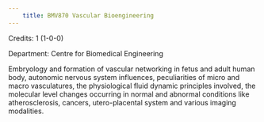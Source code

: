 ```yaml
---
    title: BMV870 Vascular Bioengineering
---
```

Credits: 1 (1-0-0)

Department: Centre for Biomedical Engineering

Embryology and formation of vascular networking in fetus and adult human body, autonomic nervous system influences, peculiarities of micro and macro vasculatures, the physiological fluid dynamic principles involved, the molecular level changes occurring in normal and abnormal conditions like atherosclerosis, cancers, utero-placental system and various imaging modalities.